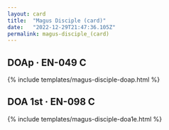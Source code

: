 ```yaml
---
layout: card
title:  "Magus Disciple (card)"
date:   "2022-12-29T21:47:36.105Z"
permalink: magus-disciple_(card)
---
```


## DOAp &middot; EN-049 C

{% include templates/magus-disciple-doap.html %}


## DOA 1st &middot; EN-098 C

{% include templates/magus-disciple-doa1e.html %}
